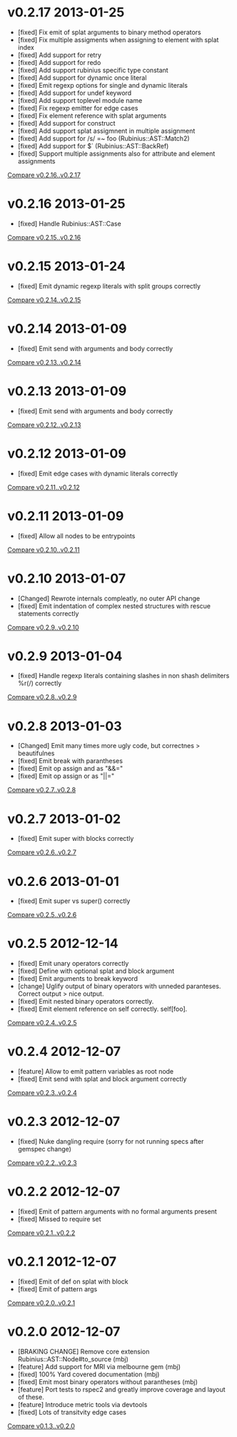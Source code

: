 # v0.2.17 2013-01-25

* [fixed] Fix emit of splat arguments to binary method operators
* [fixed] Fix multiple assigments when assigning to element with splat index
* [fixed] Add support for retry
* [fixed] Add support for redo
* [fixed] Add support rubinius specific type constant
* [fixed] Add support for dynamic once literal
* [fixed] Emit regexp options for single and dynamic literals
* [fixed] Add support for undef keyword
* [fixed] Add support toplevel module name
* [fixed] Fix regexp emitter for edge cases
* [fixed] Fix element reference with splat arguments
* [fixed] Add support for construct
* [fixed] Add support splat assigmnent in multiple assignment
* [fixed] Add support for /s/ =~ foo (Rubinius::AST::Match2)
* [fixed] Add support for $` (Rubinius::AST::BackRef)
* [fixed] Support multiple assignments also for attribute and element assignments

[Compare v0.2.16..v0.2.17](https://github.com/mbj/to_source/compare/v0.2.16...v0.2.17)

# v0.2.16 2013-01-25

* [fixed] Handle Rubinius::AST::Case

[Compare v0.2.15..v0.2.16](https://github.com/mbj/to_source/compare/v0.2.15...v0.2.16)

# v0.2.15 2013-01-24

* [fixed] Emit dynamic regexp literals with split groups correctly

[Compare v0.2.14..v0.2.15](https://github.com/mbj/to_source/compare/v0.2.14...v0.2.15)

# v0.2.14 2013-01-09

* [fixed] Emit send with arguments and body correctly

[Compare v0.2.13..v0.2.14](https://github.com/mbj/to_source/compare/v0.2.13...v0.2.14)

# v0.2.13 2013-01-09

* [fixed] Emit send with arguments and body correctly

[Compare v0.2.12..v0.2.13](https://github.com/mbj/to_source/compare/v0.2.12...v0.2.13)

# v0.2.12 2013-01-09

* [fixed] Emit edge cases with dynamic literals correctly

[Compare v0.2.11..v0.2.12](https://github.com/mbj/to_source/compare/v0.2.11...v0.2.12)

# v0.2.11 2013-01-09

* [fixed] Allow all nodes to be entrypoints

[Compare v0.2.10..v0.2.11](https://github.com/mbj/to_source/compare/v0.2.10...v0.2.11)

# v0.2.10 2013-01-07

* [Changed] Rewrote internals compleatly, no outer API change
* [fixed] Emit indentation of complex nested structures with rescue statements correctly

[Compare v0.2.9..v0.2.10](https://github.com/mbj/to_source/compare/v0.2.9...v0.2.10)

# v0.2.9 2013-01-04

* [fixed] Handle regexp literals containing slashes in non shash delimiters %r(/) correctly

[Compare v0.2.8..v0.2.9](https://github.com/mbj/to_source/compare/v0.2.8...v0.2.9)

# v0.2.8 2013-01-03

* [Changed] Emit many times more ugly code, but correctnes > beautifulnes
* [fixed] Emit break with parantheses
* [fixed] Emit op assign and as "&&="
* [fixed] Emit op assign or as "||="

[Compare v0.2.7..v0.2.8](https://github.com/mbj/to_source/compare/v0.2.7...v0.2.8)

# v0.2.7 2013-01-02

* [fixed] Emit super with blocks correctly

[Compare v0.2.6..v0.2.7](https://github.com/mbj/to_source/compare/v0.2.6...v0.2.7)

# v0.2.6 2013-01-01

* [fixed] Emit super vs super() correctly

[Compare v0.2.5..v0.2.6](https://github.com/mbj/to_source/compare/v0.2.5...v0.2.6)

# v0.2.5 2012-12-14

* [fixed] Emit unary operators correctly
* [fixed] Define with optional splat and block argument
* [fixed] Emit arguments to break keyword
* [change] Uglify output of binary operators with unneded paranteses. Correct output > nice output.
* [fixed] Emit nested binary operators correctly.
* [fixed] Emit element reference on self correctly. self[foo].

[Compare v0.2.4..v0.2.5](https://github.com/mbj/to_source/compare/v0.2.4...v0.2.5)

# v0.2.4 2012-12-07

* [feature] Allow to emit pattern variables as root node
* [fixed] Emit send with splat and block argument correctly

[Compare v0.2.3..v0.2.4](https://github.com/mbj/to_source/compare/v0.2.3...v0.2.4)

# v0.2.3 2012-12-07

* [fixed] Nuke dangling require  (sorry for not running specs after gemspec change)

[Compare v0.2.2..v0.2.3](https://github.com/mbj/to_source/compare/v0.2.2...v0.2.3)

# v0.2.2 2012-12-07

* [fixed] Emit of pattern arguments with no formal arguments present
* [fixed] Missed to require set

[Compare v0.2.1..v0.2.2](https://github.com/mbj/to_source/compare/v0.2.1...v0.2.2)

# v0.2.1 2012-12-07

* [fixed] Emit of def on splat with block
* [fixed] Emit of pattern args 

[Compare v0.2.0..v0.2.1](https://github.com/mbj/to_source/compare/v0.2.0...v0.2.1)

# v0.2.0 2012-12-07

* [BRAKING CHANGE] Remove core extension Rubinius::AST::Node#to_source (mbj)
* [feature] Add support for MRI via melbourne gem (mbj)
* [fixed] 100% Yard covered documentation (mbj)
* [fixed] Emit most binary operators without parantheses (mbj)
* [feature] Port tests to rspec2 and greatly improve coverage and layout of these.
* [feature] Introduce metric tools via devtools
* [fixed] Lots of transitvity edge cases

[Compare v0.1.3..v0.2.0](https://github.com/mbj/to_source/ompare/v0.1.3...v0.2.0)
